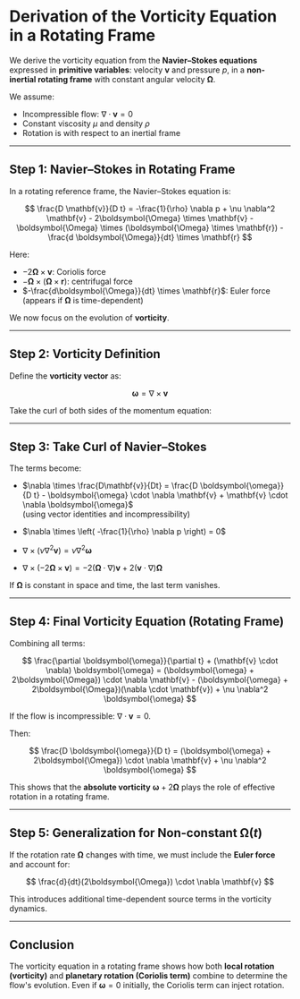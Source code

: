 
# Derivation of the Vorticity Equation in a Rotating Frame

We derive the vorticity equation from the **Navier–Stokes equations** expressed in **primitive variables**: velocity $\mathbf{v}$ and pressure $p$, in a **non-inertial rotating frame** with constant angular velocity $\boldsymbol{\Omega}$.

We assume:
- Incompressible flow: $\nabla \cdot \mathbf{v} = 0$
- Constant viscosity $\mu$ and density $\rho$
- Rotation is with respect to an inertial frame

---

## Step 1: Navier–Stokes in Rotating Frame

In a rotating reference frame, the Navier–Stokes equation is:

$$
\frac{D \mathbf{v}}{D t} = -\frac{1}{\rho} \nabla p + \nu \nabla^2 \mathbf{v} - 2\boldsymbol{\Omega} \times \mathbf{v} - \boldsymbol{\Omega} \times (\boldsymbol{\Omega} \times \mathbf{r}) - \frac{d \boldsymbol{\Omega}}{dt} \times \mathbf{r}
$$

Here:
- $-2\boldsymbol{\Omega} \times \mathbf{v}$: Coriolis force
- $-\boldsymbol{\Omega} \times (\boldsymbol{\Omega} \times \mathbf{r})$: centrifugal force
- $-\frac{d\boldsymbol{\Omega}}{dt} \times \mathbf{r}$: Euler force (appears if $\boldsymbol{\Omega}$ is time-dependent)

We now focus on the evolution of **vorticity**.

---

## Step 2: Vorticity Definition

Define the **vorticity vector** as:

$$
\boldsymbol{\omega} = \nabla \times \mathbf{v}
$$

Take the curl of both sides of the momentum equation:

---

## Step 3: Take Curl of Navier–Stokes

The terms become:

- $\nabla \times \frac{D\mathbf{v}}{Dt} = \frac{D \boldsymbol{\omega}}{D t} - \boldsymbol{\omega} \cdot \nabla \mathbf{v} + \mathbf{v} \cdot \nabla \boldsymbol{\omega}$  
(using vector identities and incompressibility)

- $\nabla \times \left( -\frac{1}{\rho} \nabla p \right) = 0$

- $\nabla \times (\nu \nabla^2 \mathbf{v}) = \nu \nabla^2 \boldsymbol{\omega}$

- $\nabla \times ( -2\boldsymbol{\Omega} \times \mathbf{v}) = -2 (\boldsymbol{\Omega} \cdot \nabla)\mathbf{v} + 2 (\mathbf{v} \cdot \nabla)\boldsymbol{\Omega}$

If $\boldsymbol{\Omega}$ is constant in space and time, the last term vanishes.

---

## Step 4: Final Vorticity Equation (Rotating Frame)

Combining all terms:

$$
\frac{\partial \boldsymbol{\omega}}{\partial t} + (\mathbf{v} \cdot \nabla) \boldsymbol{\omega} = (\boldsymbol{\omega} + 2\boldsymbol{\Omega}) \cdot \nabla \mathbf{v} - (\boldsymbol{\omega} + 2\boldsymbol{\Omega})(\nabla \cdot \mathbf{v}) + \nu \nabla^2 \boldsymbol{\omega}
$$

If the flow is incompressible: $\nabla \cdot \mathbf{v} = 0$.

Then:

$$
\frac{D \boldsymbol{\omega}}{D t} = (\boldsymbol{\omega} + 2\boldsymbol{\Omega}) \cdot \nabla \mathbf{v} + \nu \nabla^2 \boldsymbol{\omega}
$$

This shows that the **absolute vorticity** $\boldsymbol{\omega} + 2\boldsymbol{\Omega}$ plays the role of effective rotation in a rotating frame.

---

## Step 5: Generalization for Non-constant $\boldsymbol{\Omega}(t)$

If the rotation rate $\boldsymbol{\Omega}$ changes with time, we must include the **Euler force** and account for:

$$
\frac{d}{dt}(2\boldsymbol{\Omega}) \cdot \nabla \mathbf{v}
$$

This introduces additional time-dependent source terms in the vorticity dynamics.

---

## Conclusion

The vorticity equation in a rotating frame shows how both **local rotation (vorticity)** and **planetary rotation (Coriolis term)** combine to determine the flow's evolution. Even if $\boldsymbol{\omega} = 0$ initially, the Coriolis term can inject rotation.
